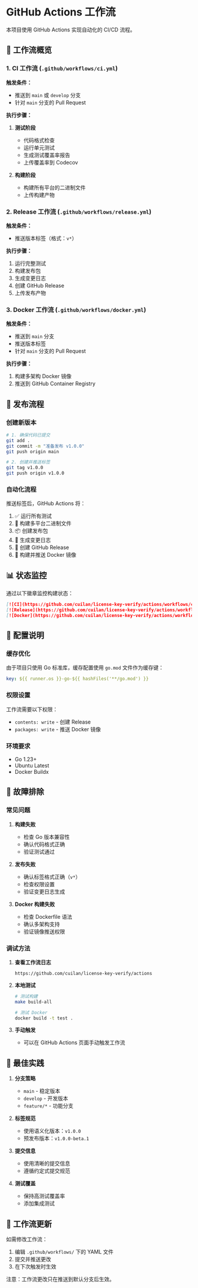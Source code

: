 # GitHub Actions 工作流

本项目使用 GitHub Actions 实现自动化的 CI/CD 流程。

## 🔄 工作流概览

### 1. CI 工作流 (`.github/workflows/ci.yml`)

**触发条件：**
- 推送到 `main` 或 `develop` 分支
- 针对 `main` 分支的 Pull Request

**执行步骤：**
1. **测试阶段**
   - 代码格式检查
   - 运行单元测试
   - 生成测试覆盖率报告
   - 上传覆盖率到 Codecov

2. **构建阶段**
   - 构建所有平台的二进制文件
   - 上传构建产物

### 2. Release 工作流 (`.github/workflows/release.yml`)

**触发条件：**
- 推送版本标签（格式：`v*`）

**执行步骤：**
1. 运行完整测试
2. 构建发布包
3. 生成变更日志
4. 创建 GitHub Release
5. 上传发布产物

### 3. Docker 工作流 (`.github/workflows/docker.yml`)

**触发条件：**
- 推送到 `main` 分支
- 推送版本标签
- 针对 `main` 分支的 Pull Request

**执行步骤：**
1. 构建多架构 Docker 镜像
2. 推送到 GitHub Container Registry

## 🚀 发布流程

### 创建新版本

```bash
# 1. 确保代码已提交
git add .
git commit -m "准备发布 v1.0.0"
git push origin main

# 2. 创建并推送标签
git tag v1.0.0
git push origin v1.0.0
```

### 自动化流程

推送标签后，GitHub Actions 将：
1. ✅ 运行所有测试
2. 🔨 构建多平台二进制文件
3. 📦 创建发布包
4. 📝 生成变更日志
5. 🎉 创建 GitHub Release
6. 🐳 构建并推送 Docker 镜像

## 📊 状态监控

通过以下徽章监控构建状态：

```markdown
[![CI](https://github.com/cuilan/license-key-verify/actions/workflows/ci.yml/badge.svg)](https://github.com/cuilan/license-key-verify/actions/workflows/ci.yml)
[![Release](https://github.com/cuilan/license-key-verify/actions/workflows/release.yml/badge.svg)](https://github.com/cuilan/license-key-verify/actions/workflows/release.yml)
[![Docker](https://github.com/cuilan/license-key-verify/actions/workflows/docker.yml/badge.svg)](https://github.com/cuilan/license-key-verify/actions/workflows/docker.yml)
```

## 🔧 配置说明

### 缓存优化

由于项目只使用 Go 标准库，缓存配置使用 `go.mod` 文件作为缓存键：

```yaml
key: ${{ runner.os }}-go-${{ hashFiles('**/go.mod') }}
```

### 权限设置

工作流需要以下权限：
- `contents: write` - 创建 Release
- `packages: write` - 推送 Docker 镜像

### 环境要求

- Go 1.23+
- Ubuntu Latest
- Docker Buildx

## 🐛 故障排除

### 常见问题

1. **构建失败**
   - 检查 Go 版本兼容性
   - 确认代码格式正确
   - 验证测试通过

2. **发布失败**
   - 确认标签格式正确（`v*`）
   - 检查权限设置
   - 验证变更日志生成

3. **Docker 构建失败**
   - 检查 Dockerfile 语法
   - 确认多架构支持
   - 验证镜像推送权限

### 调试方法

1. **查看工作流日志**
   ```
   https://github.com/cuilan/license-key-verify/actions
   ```

2. **本地测试**
   ```bash
   # 测试构建
   make build-all
   
   # 测试 Docker
   docker build -t test .
   ```

3. **手动触发**
   - 可以在 GitHub Actions 页面手动触发工作流

## 📝 最佳实践

1. **分支策略**
   - `main` - 稳定版本
   - `develop` - 开发版本
   - `feature/*` - 功能分支

2. **标签规范**
   - 使用语义化版本：`v1.0.0`
   - 预发布版本：`v1.0.0-beta.1`

3. **提交信息**
   - 使用清晰的提交信息
   - 遵循约定式提交规范

4. **测试覆盖**
   - 保持高测试覆盖率
   - 添加集成测试

## 🔄 工作流更新

如需修改工作流：

1. 编辑 `.github/workflows/` 下的 YAML 文件
2. 提交并推送更改
3. 在下次触发时生效

注意：工作流更改只在推送到默认分支后生效。 